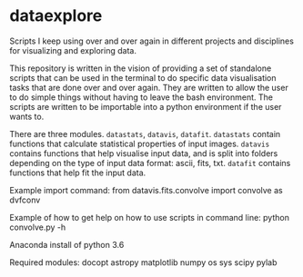 # dataexplore
Scripts I keep using over and over again in different projects and disciplines for visualizing and exploring data. 

This repository is written in the vision of providing a set of standalone scripts that can be used in the terminal to do specific data visualisation tasks that are done over and over again. They are written to allow the user to do simple things without having to leave the bash environment. The scripts are written to be importable into a python environment if the user wants to. 

There are three modules. `datastats`, `datavis`, `datafit`. `datastats` contain functions that calculate statistical properties of input images. `datavis` contains functions that help visualise input data, and is split into folders depending on the type of input data format: ascii, fits, txt. `datafit` contains functions that help fit the input data. 

Example import command:
from datavis.fits.convolve import convolve as dvfconv

Example of how to get help on how to use scripts in command line:
python convolve.py -h

Anaconda install of python 3.6

Required modules:
docopt
astropy
matplotlib
numpy
os
sys
scipy
pylab
